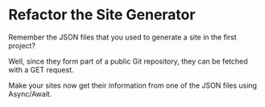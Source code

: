 # Refactor the Site Generator

Remember the JSON files that you used to generate a site in the first project?

Well, since they form part of a public Git repository, they can be fetched with a GET request.

Make your sites now get their information from one of the JSON files using Async/Await.
